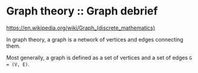 # Graph theory :: Graph debrief

https://en.wikipedia.org/wiki/Graph_(discrete_mathematics)

In graph theory, a graph is a network of vertices and edges connecting them.

Most generally, a graph is defined as a set of vertices and a set of edges 
`G = (V, E)`.
